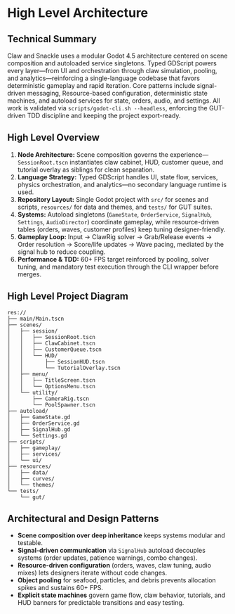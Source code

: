 # High Level Architecture
## Technical Summary
Claw and Snackle uses a modular Godot 4.5 architecture centered on scene composition and autoloaded service singletons. Typed GDScript powers every layer—from UI and orchestration through claw simulation, pooling, and analytics—reinforcing a single-language codebase that favors deterministic gameplay and rapid iteration. Core patterns include signal-driven messaging, Resource-based configuration, deterministic state machines, and autoload services for state, orders, audio, and settings. All work is validated via `scripts/godot-cli.sh --headless`, enforcing the GUT-driven TDD discipline and keeping the project export-ready.

## High Level Overview
1. **Node Architecture:** Scene composition governs the experience—`SessionRoot.tscn` instantiates claw cabinet, HUD, customer queue, and tutorial overlay as siblings for clean separation.
2. **Language Strategy:** Typed GDScript handles UI, state flow, services, physics orchestration, and analytics—no secondary language runtime is used.
3. **Repository Layout:** Single Godot project with `src/` for scenes and scripts, `resources/` for data and themes, and `tests/` for GUT suites.
4. **Systems:** Autoload singletons (`GameState`, `OrderService`, `SignalHub`, `Settings`, `AudioDirector`) coordinate gameplay, while resource-driven tables (orders, waves, customer profiles) keep tuning designer-friendly.
5. **Gameplay Loop:** Input → ClawRig solver → Grab/Release events → Order resolution → Score/life updates → Wave pacing, mediated by the signal hub to reduce coupling.
6. **Performance & TDD:** 60+ FPS target reinforced by pooling, solver tuning, and mandatory test execution through the CLI wrapper before merges.

## High Level Project Diagram
```
res://
├── main/Main.tscn
├── scenes/
│   ├── session/
│   │   ├── SessionRoot.tscn
│   │   ├── ClawCabinet.tscn
│   │   ├── CustomerQueue.tscn
│   │   └── HUD/
│   │       ├── SessionHUD.tscn
│   │       └── TutorialOverlay.tscn
│   ├── menu/
│   │   ├── TitleScreen.tscn
│   │   └── OptionsMenu.tscn
│   └── utility/
│       ├── CameraRig.tscn
│       └── PoolSpawner.tscn
├── autoload/
│   ├── GameState.gd
│   ├── OrderService.gd
│   ├── SignalHub.gd
│   └── Settings.gd
├── scripts/
│   ├── gameplay/
│   ├── services/
│   └── ui/
├── resources/
│   ├── data/
│   ├── curves/
│   └── themes/
└── tests/
    └── gut/
```

## Architectural and Design Patterns
- **Scene composition over deep inheritance** keeps systems modular and testable.
- **Signal-driven communication** via `SignalHub` autoload decouples systems (order updates, patience warnings, combo changes).
- **Resource-driven configuration** (orders, waves, claw tuning, audio mixes) lets designers iterate without code changes.
- **Object pooling** for seafood, particles, and debris prevents allocation spikes and sustains 60+ FPS.
- **Explicit state machines** govern game flow, claw behavior, tutorials, and HUD banners for predictable transitions and easy testing.
